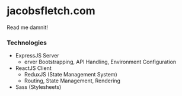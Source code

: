 # jacobsfletch.com

Read me damnit!

### Technologies ###

* ExpressJS Server
  * erver Bootstrapping, API Handling, Environment Configuration
* ReactJS Client
  * ReduxJS (State Management System)
  * Routing, State Management, Rendering
* Sass (Stylesheets)

